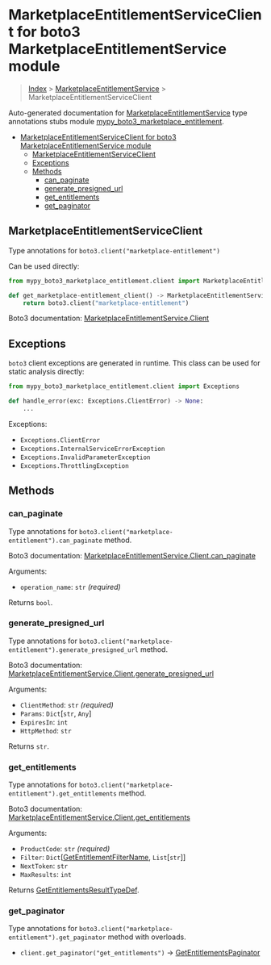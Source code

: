 # MarketplaceEntitlementServiceClient for boto3 MarketplaceEntitlementService module

> [Index](..) > [MarketplaceEntitlementService](.) >
> MarketplaceEntitlementServiceClient

Auto-generated documentation for
[MarketplaceEntitlementService](https://boto3.amazonaws.com/v1/documentation/api/latest/reference/services/marketplace-entitlement.html#MarketplaceEntitlementService)
type annotations stubs module
[mypy_boto3_marketplace_entitlement](https://pypi.org/project/mypy-boto3-marketplace-entitlement/).

- [MarketplaceEntitlementServiceClient for boto3 MarketplaceEntitlementService module](#marketplaceentitlementserviceclient-for-boto3-marketplaceentitlementservice-module)
  - [MarketplaceEntitlementServiceClient](#marketplaceentitlementserviceclient)
  - [Exceptions](#exceptions)
  - [Methods](#methods)
    - [can_paginate](#can_paginate)
    - [generate_presigned_url](#generate_presigned_url)
    - [get_entitlements](#get_entitlements)
    - [get_paginator](#get_paginator)

## MarketplaceEntitlementServiceClient

Type annotations for `boto3.client("marketplace-entitlement")`

Can be used directly:

```python
from mypy_boto3_marketplace_entitlement.client import MarketplaceEntitlementServiceClient

def get_marketplace-entitlement_client() -> MarketplaceEntitlementServiceClient:
    return boto3.client("marketplace-entitlement")
```

Boto3 documentation:
[MarketplaceEntitlementService.Client](https://boto3.amazonaws.com/v1/documentation/api/latest/reference/services/marketplace-entitlement.html#MarketplaceEntitlementService.Client)

## Exceptions

`boto3` client exceptions are generated in runtime. This class can be used for
static analysis directly:

```python
from mypy_boto3_marketplace_entitlement.client import Exceptions

def handle_error(exc: Exceptions.ClientError) -> None:
    ...
```

Exceptions:

- `Exceptions.ClientError`
- `Exceptions.InternalServiceErrorException`
- `Exceptions.InvalidParameterException`
- `Exceptions.ThrottlingException`

## Methods

### can_paginate

Type annotations for `boto3.client("marketplace-entitlement").can_paginate`
method.

Boto3 documentation:
[MarketplaceEntitlementService.Client.can_paginate](https://boto3.amazonaws.com/v1/documentation/api/latest/reference/services/marketplace-entitlement.html#MarketplaceEntitlementService.Client.can_paginate)

Arguments:

- `operation_name`: `str` *(required)*

Returns `bool`.

### generate_presigned_url

Type annotations for
`boto3.client("marketplace-entitlement").generate_presigned_url` method.

Boto3 documentation:
[MarketplaceEntitlementService.Client.generate_presigned_url](https://boto3.amazonaws.com/v1/documentation/api/latest/reference/services/marketplace-entitlement.html#MarketplaceEntitlementService.Client.generate_presigned_url)

Arguments:

- `ClientMethod`: `str` *(required)*
- `Params`: `Dict`\[`str`, `Any`\]
- `ExpiresIn`: `int`
- `HttpMethod`: `str`

Returns `str`.

### get_entitlements

Type annotations for `boto3.client("marketplace-entitlement").get_entitlements`
method.

Boto3 documentation:
[MarketplaceEntitlementService.Client.get_entitlements](https://boto3.amazonaws.com/v1/documentation/api/latest/reference/services/marketplace-entitlement.html#MarketplaceEntitlementService.Client.get_entitlements)

Arguments:

- `ProductCode`: `str` *(required)*
- `Filter`:
  `Dict`\[[GetEntitlementFilterName](./literals.md#getentitlementfiltername),
  `List`\[`str`\]\]
- `NextToken`: `str`
- `MaxResults`: `int`

Returns
[GetEntitlementsResultTypeDef](./type_defs.md#getentitlementsresulttypedef).

### get_paginator

Type annotations for `boto3.client("marketplace-entitlement").get_paginator`
method with overloads.

- `client.get_paginator("get_entitlements")` ->
  [GetEntitlementsPaginator](./paginators.md#getentitlementspaginator)
